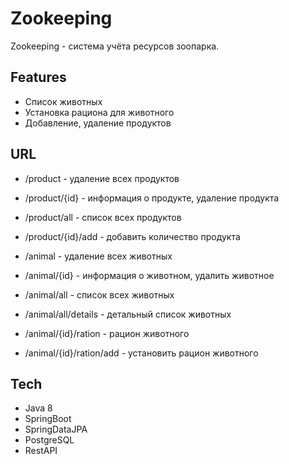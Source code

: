 
# Zookeeping



Zookeeping - система учёта ресурсов зоопарка.

## Features

- Список животных
- Установка рациона для животного
- Добавление, удаление продуктов

## URL

- /product                   - удаление всех продуктов
- /product/{id}              - информация о продукте, удаление продукта
- /product/all               - список всех продуктов
- /product/{id}/add          - добавить количество продукта

- /animal                    - удаление всех животных
- /animal/{id}               - информация о животном, удалить животное
- /animal/all                - список всех животных
- /animal/all/details        - детальный список животных
- /animal/{id}/ration        - рацион животного
- /animal/{id}/ration/add    - установить рацион животного



## Tech

- Java 8
- SpringBoot
- SpringDataJPA
- PostgreSQL
- RestAPI


